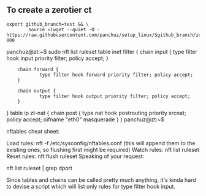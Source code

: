 
## To create a zerotier ct
```
export github_branch=test && \
        source <(wget --quiet -O - https://raw.githubusercontent.com/panchuz/setup_linux/$github_branch/zerotier/ct_create_zerotier.sh) 000
```

panchuz@zt:~$ sudo nft list ruleset
table inet filter {
        chain input {
                type filter hook input priority filter; policy accept;
        }

        chain forward {
                type filter hook forward priority filter; policy accept;
        }

        chain output {
                type filter hook output priority filter; policy accept;
        }
}
table ip zt-nat {
        chain post {
                type nat hook postrouting priority srcnat; policy accept;
                oifname "eth0" masquerade
        }
}
panchuz@zt:~$ 

nftables cheat sheet:

Load rules: nft -f /etc/sysconfig/nftables.conf (this will append them to the existing ones, so flushing first might be required)
Watch rules: nft list ruleset
Reset rules: nft flush ruleset
Speaking of your request:

nft list ruleset | grep dport

Since tables and chains can be called pretty much anything, it's kinda hard to devise a script which will list only rules for type filter hook input.